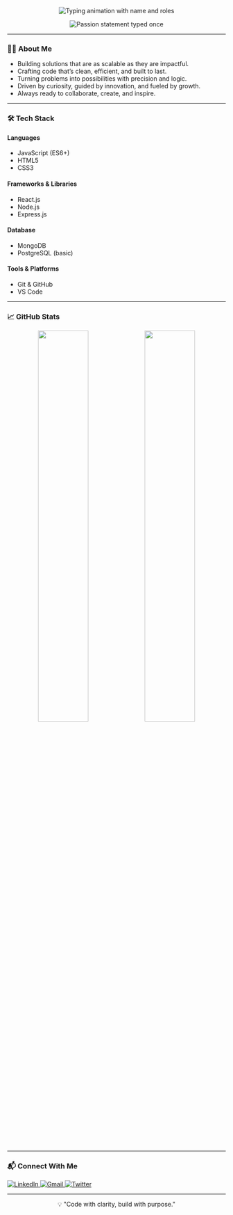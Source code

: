 <p align="center">
  <img src="https://readme-typing-svg.demolab.com?font=JetBrains+Mono&size=28&duration=2000&pause=1000&color=1E90FF&center=true&vCenter=true&width=800&lines=Hi+there,+I'm+Byerith.;Software+Developer.;Tech+Enthusiast." alt="Typing animation with name and roles" />
</p>

<p align="center">
  <img src="https://readme-typing-svg.demolab.com?font=JetBrains+Mono&size=20&duration=4000&pause=1000&color=708090&center=true&vCenter=true&width=700&repeat=false&lines=Crafting+efficient,+clean+code+and+scalable+solutions." alt="Passion statement typed once" />
</p>

---

### 🧑‍💻 About Me
- Building solutions that are as scalable as they are impactful.
- Crafting code that’s clean, efficient, and built to last.
- Turning problems into possibilities with precision and logic.
- Driven by curiosity, guided by innovation, and fueled by growth.
- Always ready to collaborate, create, and inspire. 

---

### 🛠 Tech Stack

#### Languages  
- JavaScript (ES6+)   
- HTML5  
- CSS3  

#### Frameworks & Libraries  
- React.js  
- Node.js  
- Express.js  

#### Database  
- MongoDB  
- PostgreSQL (basic)  

#### Tools & Platforms  
- Git & GitHub  
- VS Code  

---

### 📈 GitHub Stats

<p align="center">
  <img src="https://github-readme-stats.vercel.app/api?username=yourgithubusername&show_icons=true&theme=transparent" width="48%" />
  <img src="https://streak-stats.demolab.com?user=yourgithubusername&theme=transparent" width="48%" />
</p>

---

### 📬 Connect With Me

<p align="left">
  <a href="https://linkedin.com/in/yourlinkedin" target="_blank">
    <img src="https://img.shields.io/badge/LinkedIn-0077B5?style=flat&logo=linkedin&logoColor=white" alt="LinkedIn" />
  </a>
  <a href="mailto:youremail@example.com" target="_blank">
    <img src="https://img.shields.io/badge/Gmail-D14836?style=flat&logo=gmail&logoColor=white" alt="Gmail" />
  </a>
  <a href="https://twitter.com/yourtwitter" target="_blank">
    <img src="https://img.shields.io/badge/Twitter-1DA1F2?style=flat&logo=twitter&logoColor=white" alt="Twitter" />
  </a>
</p>

---

<p align="center">💡 "Code with clarity, build with purpose."</p>
